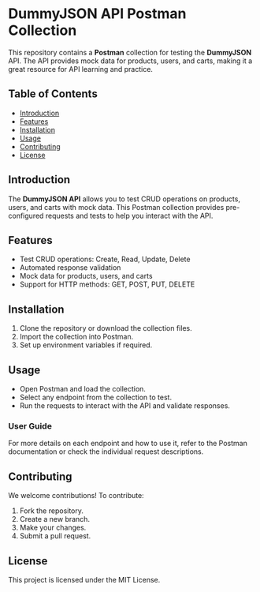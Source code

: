 # DummyJSON API Postman Collection

This repository contains a **Postman** collection for testing the **DummyJSON** API. The API provides mock data for products, users, and carts, making it a great resource for API learning and practice.

## Table of Contents
- [Introduction](#introduction)
- [Features](#features)
- [Installation](#installation)
- [Usage](#usage)
- [Contributing](#contributing)
- [License](#license)

## Introduction
The **DummyJSON API** allows you to test CRUD operations on products, users, and carts with mock data. This Postman collection provides pre-configured requests and tests to help you interact with the API.

## Features
- Test CRUD operations: Create, Read, Update, Delete
- Automated response validation
- Mock data for products, users, and carts
- Support for HTTP methods: GET, POST, PUT, DELETE

## Installation
1. Clone the repository or download the collection files.
2. Import the collection into Postman.
3. Set up environment variables if required.

## Usage
- Open Postman and load the collection.
- Select any endpoint from the collection to test.
- Run the requests to interact with the API and validate responses.

### User Guide
For more details on each endpoint and how to use it, refer to the Postman documentation or check the individual request descriptions.

## Contributing
We welcome contributions! To contribute:
1. Fork the repository.
2. Create a new branch.
3. Make your changes.
4. Submit a pull request.

## License
This project is licensed under the MIT License.